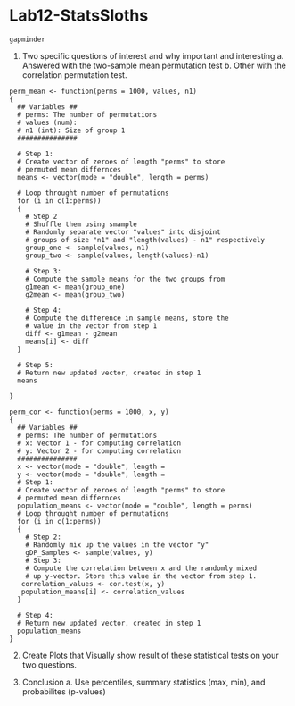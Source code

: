 # Lab12-StatsSloths

```{r}
gapminder
```


1. Two specific questions of interest and why important and interesting 
 a. Answered with the two-sample mean permutation test
 b. Other with the correlation permutation test.


```{r}
perm_mean <- function(perms = 1000, values, n1)
{
  ## Variables ##
  # perms: The number of permutations 
  # values (num): 
  # n1 (int): Size of group 1
  ###############
  
  # Step 1:
  # Create vector of zeroes of length "perms" to store
  # permuted mean differnces
  means <- vector(mode = "double", length = perms)
  
  # Loop throught number of permutations
  for (i in c(1:perms))
  {
    # Step 2
    # Shuffle them using smample
    # Randomly separate vector "values" into disjoint 
    # groups of size "n1" and "length(values) - n1" respectively
    group_one <- sample(values, n1)
    group_two <- sample(values, length(values)-n1)
    
    # Step 3:
    # Compute the sample means for the two groups from
    g1mean <- mean(group_one)
    g2mean <- mean(group_two)
    
    # Step 4: 
    # Compute the difference in sample means, store the
    # value in the vector from step 1
    diff <- g1mean - g2mean
    means[i] <- diff
  }
  
  # Step 5:
  # Return new updated vector, created in step 1
  means
  
}
```

```{r}
perm_cor <- function(perms = 1000, x, y)
{
  ## Variables ##
  # perms: The number of permutations 
  # x: Vector 1 - for computing correlation
  # y: Vector 2 - for computing correlation
  ###############
  x <- vector(mode = "double", length = 
  y <- vector(mode = "double", length = 
  # Step 1:
  # Create vector of zeroes of length "perms" to store
  # permuted mean differnces
  population_means <- vector(mode = "double", length = perms)
  # Loop throught number of permutations
  for (i in c(1:perms))
  {
    # Step 2:
    # Randomly mix up the values in the vector "y"
    gDP_Samples <- sample(values, y)
    # Step 3:
    # Compute the correlation between x and the randomly mixed
    # up y-vector. Store this value in the vector from step 1.
   correlation_values <- cor.test(x, y)
   population_means[i] <- correlation_values
  }
  
  # Step 4:
  # Return new updated vector, created in step 1
  population_means
}
```

2. Create Plots that Visually show result of these statistical tests on your two questions.

3. Conclusion 
a. Use percentiles, summary statistics (max, min), and probabilites (p-values)







